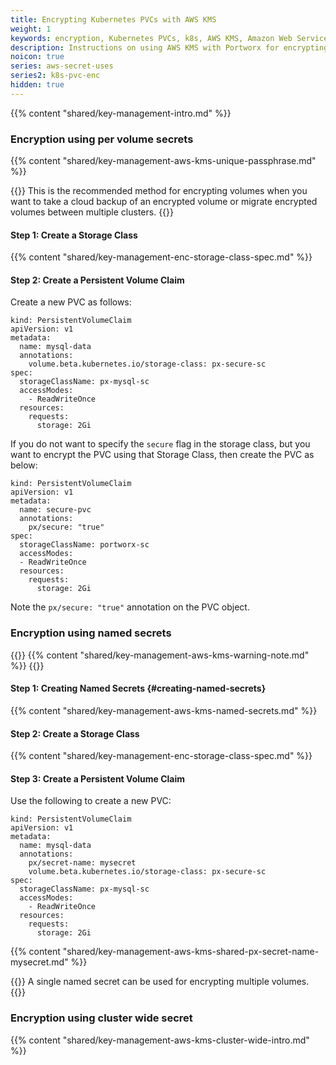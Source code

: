 ```yaml
---
title: Encrypting Kubernetes PVCs with AWS KMS
weight: 1
keywords: encryption, Kubernetes PVCs, k8s, AWS KMS, Amazon Web Services, Key Management Service
description: Instructions on using AWS KMS with Portworx for encrypting PVCs
noicon: true
series: aws-secret-uses
series2: k8s-pvc-enc
hidden: true
---
```


{{% content "shared/key-management-intro.md" %}}

### Encryption using per volume secrets

{{% content "shared/key-management-aws-kms-unique-passphrase.md" %}}

{{<info>}}
This is the recommended method for encrypting volumes when you want to take a cloud backup of an encrypted volume or migrate encrypted volumes between multiple clusters.
{{</info>}}

#### Step 1: Create a Storage Class

{{% content "shared/key-management-enc-storage-class-spec.md" %}}

#### Step 2: Create a Persistent Volume Claim

Create a new PVC as follows:

```text
kind: PersistentVolumeClaim
apiVersion: v1
metadata:
  name: mysql-data
  annotations:
    volume.beta.kubernetes.io/storage-class: px-secure-sc
spec:
  storageClassName: px-mysql-sc
  accessModes:
    - ReadWriteOnce
  resources:
    requests:
      storage: 2Gi

```

If you do not want to specify the `secure` flag in the storage class, but you want to encrypt the PVC using that Storage Class, then create the PVC as below:

```text
kind: PersistentVolumeClaim
apiVersion: v1
metadata:
  name: secure-pvc
  annotations:
    px/secure: "true"
spec:
  storageClassName: portworx-sc
  accessModes:
  - ReadWriteOnce
  resources:
    requests:
      storage: 2Gi
```
Note the `px/secure: "true"` annotation on the PVC object.

### Encryption using named secrets

{{<info>}}
{{% content "shared/key-management-aws-kms-warning-note.md" %}}
{{</info>}}

#### Step 1: Creating Named Secrets {#creating-named-secrets}

{{% content "shared/key-management-aws-kms-named-secrets.md" %}}

#### Step 2: Create a Storage Class

{{% content "shared/key-management-enc-storage-class-spec.md" %}}

#### Step 3: Create a Persistent Volume Claim

Use the following to create a new PVC:

```text
kind: PersistentVolumeClaim
apiVersion: v1
metadata:
  name: mysql-data
  annotations:
    px/secret-name: mysecret
    volume.beta.kubernetes.io/storage-class: px-secure-sc
spec:
  storageClassName: px-mysql-sc
  accessModes:
    - ReadWriteOnce
  resources:
    requests:
      storage: 2Gi

```

{{% content "shared/key-management-aws-kms-shared-px-secret-name-mysecret.md" %}}

{{<info>}}
A single named secret can be used for encrypting multiple volumes.
{{</info>}}

### Encryption using cluster wide secret

{{% content "shared/key-management-aws-kms-cluster-wide-intro.md" %}}
